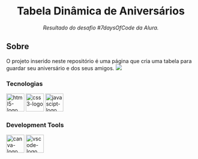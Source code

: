 <h1 align="center">Tabela Dinâmica de Aniversários</h1>
<p align="center"><i>Resultado do desafio #7daysOfCode da Alura.</i></p>





##  Sobre
 O projeto inserido neste repositório  é uma página que cria uma tabela para guardar seu aniversário e dos seus amigos.
 ![](https://imgur.com/gallery/rIcPi5g)


### Tecnologias
<p display="inline-block">
  <img width="48" src="https://cdn.jsdelivr.net/gh/devicons/devicon/icons/html5/html5-original.svg" alt="html5-logo"/>
  <img width="48" src="https://cdn.jsdelivr.net/gh/devicons/devicon/icons/css3/css3-original.svg" alt="css3-logo"/>
  <img width="48" src="https://cdn.jsdelivr.net/gh/devicons/devicon/icons/javascript/javascript-original.svg" alt="javascipt-logo"/>
</p>
                                                                                                  
### Development Tools

<p display="inline-block">
  <img width="48" src="https://cdn.jsdelivr.net/gh/devicons/devicon/icons/canva/canva-original.svg" alt="canva-logo"/>
  <img width="48" src="https://cdn.jsdelivr.net/gh/devicons/devicon/icons/visualstudio/visualstudio-plain.svg" alt="vscode-logo"/>
</p>



